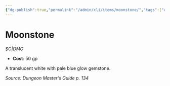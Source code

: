 ```yaml
---
{"dg-publish":true,"permalink":"/admin/cli/items/moonstone/","tags":["compendium/src/5e/dmg","item/gear/g-dmg"],"updated":"2025-01-11T15:32:18.373+00:00"}
---
```


# Moonstone
*$G|DMG*  

- **Cost**: 50 gp

A translucent white with pale blue glow gemstone.

*Source: Dungeon Master's Guide p. 134*
